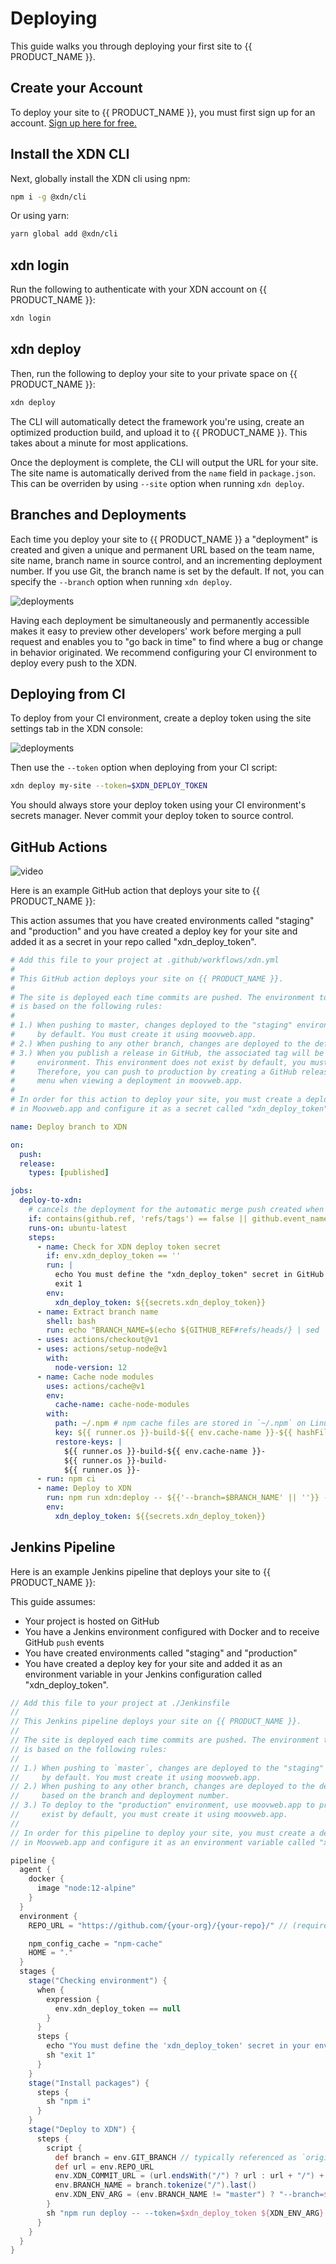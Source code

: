 # Deploying

This guide walks you through deploying your first site to {{ PRODUCT_NAME }}.

## Create your Account

To deploy your site to {{ PRODUCT_NAME }}, you must first sign up for an account. [Sign up here for free.](https://moovweb.app/signup)

## Install the XDN CLI

Next, globally install the XDN cli using npm:

```bash
npm i -g @xdn/cli
```

Or using yarn:

```bash
yarn global add @xdn/cli
```

## xdn login

Run the following to authenticate with your XDN account on {{ PRODUCT_NAME }}:

```bash
xdn login
```

## xdn deploy

Then, run the following to deploy your site to your private space on {{ PRODUCT_NAME }}:

```bash
xdn deploy
```

The CLI will automatically detect the framework you're using, create an optimized production build, and upload it to {{ PRODUCT_NAME }}. This takes about a minute for most applications.

Once the deployment is complete, the CLI will output the URL for your site. The site name is automatically derived from the `name` field in `package.json`. This can be overriden by using `--site` option when running `xdn deploy`.

## Branches and Deployments

Each time you deploy your site to {{ PRODUCT_NAME }} a "deployment" is created and given a unique and permanent URL based on the team name, site name, branch name in source control, and an incrementing deployment number. If you use Git, the branch name is set by the default. If not, you can specify the `--branch` option when running `xdn deploy`.

![deployments](/images/deploying/deployments.png)

Having each deployment be simultaneously and permanently accessible makes it easy to preview other developers' work before merging a pull request and enables you to "go back in time" to find where a bug or change in behavior originated. We recommend configuring your CI environment to deploy every push to the XDN.

## Deploying from CI

To deploy from your CI environment, create a deploy token using the site settings tab in the XDN console:

![deployments](/images/deploying/token.png)

Then use the `--token` option when deploying from your CI script:

```bash
xdn deploy my-site --token=$XDN_DEPLOY_TOKEN
```

You should always store your deploy token using your CI environment's secrets manager. Never commit your deploy token to source control.

## GitHub Actions

![video](https://www.youtube.com/watch?v=F8uN03ps1As)

Here is an example GitHub action that deploys your site to {{ PRODUCT_NAME }}:

This action assumes that you have created environments called "staging" and "production" and you have created a deploy key for your site and added it as a secret in your repo called "xdn_deploy_token".

```yml
# Add this file to your project at .github/workflows/xdn.yml
#
# This GitHub action deploys your site on {{ PRODUCT_NAME }}.
#
# The site is deployed each time commits are pushed. The environment to which the changes are deployed
# is based on the following rules:
#
# 1.) When pushing to master, changes deployed to the "staging" environment. This environment does not exist
#     by default. You must create it using moovweb.app.
# 2.) When pushing to any other branch, changes are deployed to the default environment. A unique URL is created based on the branch and deployment number.
# 3.) When you publish a release in GitHub, the associated tag will be deployed to the production
#     environment. This environment does not exist by default, you must create it using moovweb.app.
#     Therefore, you can push to production by creating a GitHub release, or by using the "Promote to Environment"
#     menu when viewing a deployment in moovweb.app.
#
# In order for this action to deploy your site, you must create a deploy token from the site settings page
# in Moovweb.app and configure it as a secret called "xdn_deploy_token" in your repo on GitHub.

name: Deploy branch to XDN

on:
  push:
  release:
    types: [published]

jobs:
  deploy-to-xdn:
    # cancels the deployment for the automatic merge push created when tagging a release
    if: contains(github.ref, 'refs/tags') == false || github.event_name == 'release'
    runs-on: ubuntu-latest
    steps:
      - name: Check for XDN deploy token secret
        if: env.xdn_deploy_token == ''
        run: |
          echo You must define the "xdn_deploy_token" secret in GitHub project settings
          exit 1
        env:
          xdn_deploy_token: ${{secrets.xdn_deploy_token}}
      - name: Extract branch name
        shell: bash
        run: echo "BRANCH_NAME=$(echo ${GITHUB_REF#refs/heads/} | sed 's/\//_/g')" >> $GITHUB_ENV
      - uses: actions/checkout@v1
      - uses: actions/setup-node@v1
        with:
          node-version: 12
      - name: Cache node modules
        uses: actions/cache@v1
        env:
          cache-name: cache-node-modules
        with:
          path: ~/.npm # npm cache files are stored in `~/.npm` on Linux/macOS
          key: ${{ runner.os }}-build-${{ env.cache-name }}-${{ hashFiles('**/package-lock.json') }}
          restore-keys: |
            ${{ runner.os }}-build-${{ env.cache-name }}-
            ${{ runner.os }}-build-
            ${{ runner.os }}-
      - run: npm ci
      - name: Deploy to XDN
        run: npm run xdn:deploy -- ${{'--branch=$BRANCH_NAME' || ''}} --token=$xdn_deploy_token ${{github.event_name == 'push' && env.BRANCH_NAME == 'main' && '--environment=staging' || ''}} ${{github.event_name == 'release' && '--environment=production' || ''}}
        env:
          xdn_deploy_token: ${{secrets.xdn_deploy_token}}
```

## Jenkins Pipeline

Here is an example Jenkins pipeline that deploys your site to {{ PRODUCT_NAME }}:

This guide assumes:

- Your project is hosted on GitHub
- You have a Jenkins environment configured with Docker and to receive GitHub `push` events
- You have created environments called "staging" and "production"
- You have created a deploy key for your site and added it as an environment variable in your Jenkins configuration called "xdn_deploy_token".

```groovy
// Add this file to your project at ./Jenkinsfile
//
// This Jenkins pipeline deploys your site on {{ PRODUCT_NAME }}.
//
// The site is deployed each time commits are pushed. The environment to which the changes are deployed
// is based on the following rules:
//
// 1.) When pushing to `master`, changes are deployed to the "staging" environment. This environment does not exist
//     by default. You must create it using moovweb.app.
// 2.) When pushing to any other branch, changes are deployed to the default environment. An unique URL is created
//     based on the branch and deployment number.
// 3.) To deploy to the "production" environment, use moovweb.app to promote the build. This environment does not
//     exist by default, you must create it using moovweb.app.
//
// In order for this pipeline to deploy your site, you must create a deploy token from the site settings page
// in Moovweb.app and configure it as an environment variable called "xdn_deploy_token" in your Jenkins configuration.

pipeline {
  agent {
    docker {
      image "node:12-alpine"
    }
  }
  environment {
    REPO_URL = "https://github.com/{your-org}/{your-repo}/" // (required)

    npm_config_cache = "npm-cache"
    HOME = "."
  }
  stages {
    stage("Checking environment") {
      when {
        expression {
          env.xdn_deploy_token == null
        }
      }
      steps {
        echo "You must define the 'xdn_deploy_token' secret in your environment variables"
        sh "exit 1"
      }
    }
    stage("Install packages") {
      steps {
        sh "npm i"
      }
    }
    stage("Deploy to XDN") {
      steps {
        script {
          def branch = env.GIT_BRANCH // typically referenced as `origin/{branch}`
          def url = env.REPO_URL
          env.XDN_COMMIT_URL = (url.endsWith("/") ? url : url + "/") + "commit/$GIT_COMMIT"
          env.BRANCH_NAME = branch.tokenize("/").last()
          env.XDN_ENV_ARG = (env.BRANCH_NAME != "master") ? "--branch=$BRANCH_NAME" : "--environment=staging"
        }
        sh "npm run deploy -- --token=$xdn_deploy_token ${XDN_ENV_ARG} --commit-url=${XDN_COMMIT_URL}"
      }
    }
  }
}
```
